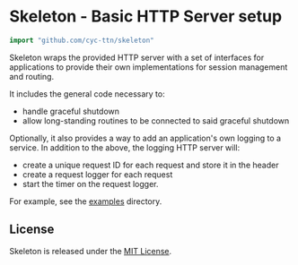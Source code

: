 # Skeleton - Basic HTTP Server setup

```go
import "github.com/cyc-ttn/skeleton"
```

Skeleton wraps the provided HTTP server with a set of interfaces for 
applications to provide their own implementations for session management and 
routing. 

It includes the general code necessary to:
- handle graceful shutdown 
- allow long-standing routines to be connected to said graceful shutdown

Optionally, it also provides a way to add an application's own logging to a 
service. In addition to the above, the logging HTTP server will:
- create a unique request ID for each request and store it in the header
- create a request logger for each request 
- start the timer on the request logger. 

For example, see the [examples](/examples) directory. 

## License

Skeleton is released under the [MIT License](http://www.opensource.org/licenses/MIT).